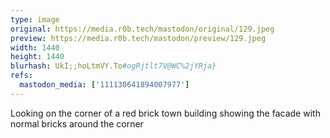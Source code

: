 ```yaml
---
type: image
original: https://media.r0b.tech/mastodon/original/129.jpeg
preview: https://media.r0b.tech/mastodon/preview/129.jpeg
width: 1440
height: 1440
blurhash: UkI;;hoLtmVY.To#ogRjtlt7V@WC%2jYRja}
refs:
  mastodon_media: ['111130641894007977']
---
```


Looking on the corner of a red brick town building showing the facade with normal bricks around the corner
